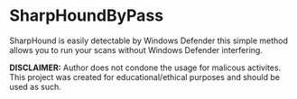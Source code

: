 # SharpHoundByPass
SharpHound is easily detectable by Windows Defender this simple method allows you to run your scans without Windows Defender interfering.


**DISCLAIMER:**
Author does not condone the usage for malicous activites. This project was created for educational/ethical purposes and should be used as such. 
